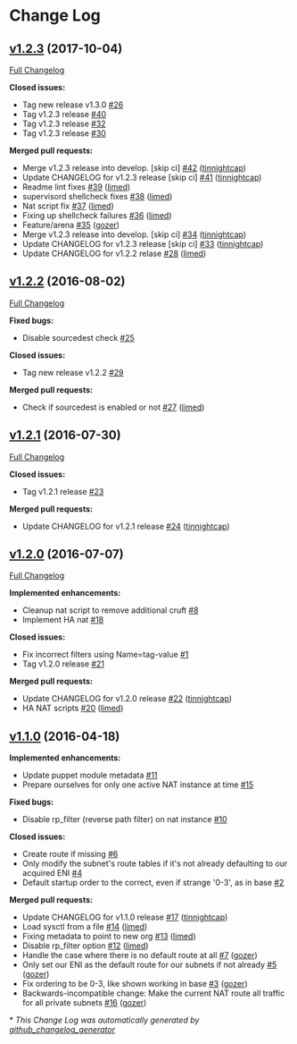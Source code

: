 # Change Log

## [v1.2.3](https://github.com/nubisproject/nubis-puppet-nat/tree/v1.2.3) (2017-10-04)
[Full Changelog](https://github.com/nubisproject/nubis-puppet-nat/compare/v1.2.2...v1.2.3)

**Closed issues:**

- Tag new release v1.3.0 [\#26](https://github.com/nubisproject/nubis-puppet-nat/issues/26)
- Tag v1.2.3 release [\#40](https://github.com/nubisproject/nubis-puppet-nat/issues/40)
- Tag v1.2.3 release [\#32](https://github.com/nubisproject/nubis-puppet-nat/issues/32)
- Tag v1.2.3 release [\#30](https://github.com/nubisproject/nubis-puppet-nat/issues/30)

**Merged pull requests:**

- Merge v1.2.3 release into develop. \[skip ci\] [\#42](https://github.com/nubisproject/nubis-puppet-nat/pull/42) ([tinnightcap](https://github.com/tinnightcap))
- Update CHANGELOG for v1.2.3 release \[skip ci\] [\#41](https://github.com/nubisproject/nubis-puppet-nat/pull/41) ([tinnightcap](https://github.com/tinnightcap))
- Readme lint fixes [\#39](https://github.com/nubisproject/nubis-puppet-nat/pull/39) ([limed](https://github.com/limed))
- supervisord shellcheck fixes [\#38](https://github.com/nubisproject/nubis-puppet-nat/pull/38) ([limed](https://github.com/limed))
- Nat script fix [\#37](https://github.com/nubisproject/nubis-puppet-nat/pull/37) ([limed](https://github.com/limed))
- Fixing up shellcheck failures [\#36](https://github.com/nubisproject/nubis-puppet-nat/pull/36) ([limed](https://github.com/limed))
- Feature/arena [\#35](https://github.com/nubisproject/nubis-puppet-nat/pull/35) ([gozer](https://github.com/gozer))
- Merge v1.2.3 release into develop. \[skip ci\] [\#34](https://github.com/nubisproject/nubis-puppet-nat/pull/34) ([tinnightcap](https://github.com/tinnightcap))
- Update CHANGELOG for v1.2.3 release \[skip ci\] [\#33](https://github.com/nubisproject/nubis-puppet-nat/pull/33) ([tinnightcap](https://github.com/tinnightcap))
- Update CHANGELOG for v1.2.2 relase [\#28](https://github.com/nubisproject/nubis-puppet-nat/pull/28) ([limed](https://github.com/limed))

## [v1.2.2](https://github.com/nubisproject/nubis-puppet-nat/tree/v1.2.2) (2016-08-02)
[Full Changelog](https://github.com/nubisproject/nubis-puppet-nat/compare/v1.2.1...v1.2.2)

**Fixed bugs:**

- Disable sourcedest check [\#25](https://github.com/nubisproject/nubis-puppet-nat/issues/25)

**Closed issues:**

- Tag new release v1.2.2 [\#29](https://github.com/nubisproject/nubis-puppet-nat/issues/29)

**Merged pull requests:**

- Check if sourcedest is enabled or not [\#27](https://github.com/nubisproject/nubis-puppet-nat/pull/27) ([limed](https://github.com/limed))

## [v1.2.1](https://github.com/nubisproject/nubis-puppet-nat/tree/v1.2.1) (2016-07-30)
[Full Changelog](https://github.com/nubisproject/nubis-puppet-nat/compare/v1.2.0...v1.2.1)

**Closed issues:**

- Tag v1.2.1 release [\#23](https://github.com/nubisproject/nubis-puppet-nat/issues/23)

**Merged pull requests:**

- Update CHANGELOG for v1.2.1 release [\#24](https://github.com/nubisproject/nubis-puppet-nat/pull/24) ([tinnightcap](https://github.com/tinnightcap))

## [v1.2.0](https://github.com/nubisproject/nubis-puppet-nat/tree/v1.2.0) (2016-07-07)
[Full Changelog](https://github.com/nubisproject/nubis-puppet-nat/compare/v1.1.0...v1.2.0)

**Implemented enhancements:**

- Cleanup nat script to remove additional cruft [\#8](https://github.com/nubisproject/nubis-puppet-nat/issues/8)
- Implement HA nat [\#18](https://github.com/nubisproject/nubis-puppet-nat/issues/18)

**Closed issues:**

- Fix incorrect filters using Name=tag-value [\#1](https://github.com/nubisproject/nubis-puppet-nat/issues/1)
- Tag v1.2.0 release [\#21](https://github.com/nubisproject/nubis-puppet-nat/issues/21)

**Merged pull requests:**

- Update CHANGELOG for v1.2.0 release [\#22](https://github.com/nubisproject/nubis-puppet-nat/pull/22) ([tinnightcap](https://github.com/tinnightcap))
- HA NAT scripts [\#20](https://github.com/nubisproject/nubis-puppet-nat/pull/20) ([limed](https://github.com/limed))

## [v1.1.0](https://github.com/nubisproject/nubis-puppet-nat/tree/v1.1.0) (2016-04-18)
**Implemented enhancements:**

- Update puppet module metadata [\#11](https://github.com/nubisproject/nubis-puppet-nat/issues/11)
- Prepare ourselves for only one active NAT instance at time [\#15](https://github.com/nubisproject/nubis-puppet-nat/issues/15)

**Fixed bugs:**

- Disable rp\_filter \(reverse path filter\) on nat instance [\#10](https://github.com/nubisproject/nubis-puppet-nat/issues/10)

**Closed issues:**

- Create route if missing [\#6](https://github.com/nubisproject/nubis-puppet-nat/issues/6)
- Only modify the subnet's route tables if it's not already defaulting to our acquired ENI [\#4](https://github.com/nubisproject/nubis-puppet-nat/issues/4)
- Default startup order to the correct, even if strange '0-3', as in base [\#2](https://github.com/nubisproject/nubis-puppet-nat/issues/2)

**Merged pull requests:**

- Update CHANGELOG for v1.1.0 release [\#17](https://github.com/nubisproject/nubis-puppet-nat/pull/17) ([tinnightcap](https://github.com/tinnightcap))
- Load sysctl from a file [\#14](https://github.com/nubisproject/nubis-puppet-nat/pull/14) ([limed](https://github.com/limed))
- Fixing metadata to point to new org [\#13](https://github.com/nubisproject/nubis-puppet-nat/pull/13) ([limed](https://github.com/limed))
- Disable rp\_filter option [\#12](https://github.com/nubisproject/nubis-puppet-nat/pull/12) ([limed](https://github.com/limed))
- Handle the case where there is no default route at all [\#7](https://github.com/nubisproject/nubis-puppet-nat/pull/7) ([gozer](https://github.com/gozer))
- Only set our ENI as the default route for our subnets if not already [\#5](https://github.com/nubisproject/nubis-puppet-nat/pull/5) ([gozer](https://github.com/gozer))
- Fix ordering to be 0-3, like shown working in base [\#3](https://github.com/nubisproject/nubis-puppet-nat/pull/3) ([gozer](https://github.com/gozer))
-  Backwards-incompatible change: Make the current NAT route all traffic for all private subnets [\#16](https://github.com/nubisproject/nubis-puppet-nat/pull/16) ([gozer](https://github.com/gozer))



\* *This Change Log was automatically generated by [github_changelog_generator](https://github.com/skywinder/Github-Changelog-Generator)*